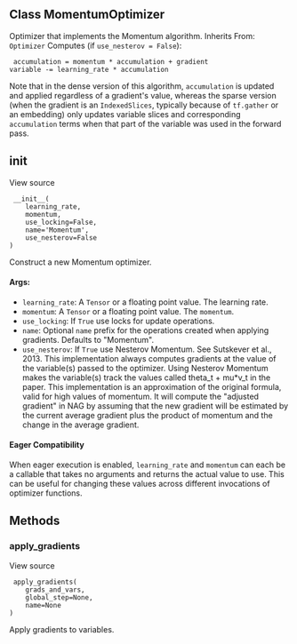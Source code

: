 ## Class MomentumOptimizer
Optimizer that implements the Momentum algorithm.
Inherits From: `Optimizer`
Computes (if `use_nesterov = False`):

```
 accumulation = momentum * accumulation + gradient
variable -= learning_rate * accumulation
```
Note that in the dense version of this algorithm, `accumulation` is updated and applied regardless of a gradient's value, whereas the sparse version (when the gradient is an `IndexedSlices`, typically because of `tf.gather` or an embedding) only updates variable slices and corresponding `accumulation` terms when that part of the variable was used in the forward pass.
## __init__
View source

```
 __init__(
    learning_rate,
    momentum,
    use_locking=False,
    name='Momentum',
    use_nesterov=False
)
```
Construct a new Momentum optimizer.
#### Args:
- `learning_rate`: A `Tensor` or a floating point value. The learning rate.
- `momentum`: A `Tensor` or a floating point value. The `momentum`.
- `use_locking`: If `True` use locks for update operations.
- `name`: Optional `name` prefix for the operations created when applying gradients. Defaults to "Momentum".
- `use_nesterov`: If `True` use Nesterov Momentum. See Sutskever et al., 2013. This implementation always computes gradients at the value of the variable(s) passed to the optimizer. Using Nesterov Momentum makes the variable(s) track the values called theta_t + mu*v_t in the paper. This implementation is an approximation of the original formula, valid for high values of momentum. It will compute the "adjusted gradient" in NAG by assuming that the new gradient will be estimated by the current average gradient plus the product of momentum and the change in the average gradient.
#### Eager Compatibility
When eager execution is enabled, `learning_rate` and `momentum` can each be a callable that takes no arguments and returns the actual value to use. This can be useful for changing these values across different invocations of optimizer functions.
## Methods
### apply_gradients
View source

```
 apply_gradients(
    grads_and_vars,
    global_step=None,
    name=None
)
```
Apply gradients to variables.
